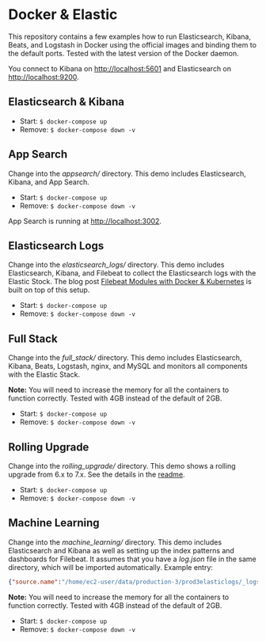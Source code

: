 # Docker & Elastic

This repository contains a few examples how to run Elasticsearch, Kibana, Beats, and Logstash in Docker using the official images and binding them to the default ports. Tested with the latest version of the Docker daemon.

You connect to Kibana on [http://localhost:5601](http://localhost:5601) and Elasticsearch on [http://localhost:9200](http://localhost:9200).


## Elasticsearch & Kibana

* Start: `$ docker-compose up`
* Remove: `$ docker-compose down -v`


## App Search

Change into the *appsearch/* directory.
This demo includes Elasticsearch, Kibana, and App Search.

* Start: `$ docker-compose up`
* Remove: `$ docker-compose down -v`

App Search is running at [http://localhost:3002](http://localhost:3002).


## Elasticsearch Logs

Change into the *elasticsearch_logs/* directory.
This demo includes Elasticsearch, Kibana, and Filebeat to collect the Elasticsearch logs with the Elastic Stock. The blog post [Filebeat Modules with Docker & Kubernetes](https://xeraa.net/blog/2020_filebeat-modules-with-docker-kubernetes/) is built on top of this setup.

* Start: `$ docker-compose up`
* Remove: `$ docker-compose down -v`


## Full Stack

Change into the *full_stack/* directory.
This demo includes Elasticsearch, Kibana, Beats, Logstash, nginx, and MySQL and monitors all components with the Elastic Stack.

**Note:** You will need to increase the memory for all the containers to function correctly. Tested with 4GB instead of the default of 2GB.

* Start: `$ docker-compose up`
* Remove: `$ docker-compose down -v`


## Rolling Upgrade

Change into the *rolling_upgrade/* directory.
This demo shows a rolling upgrade from 6.x to 7.x. See the details in the [readme](./rolling_upgrade/).

* Start: `$ docker-compose up`
* Remove: `$ docker-compose down -v`


## Machine Learning

Change into the *machine_learning/* directory.
This demo includes Elasticsearch and Kibana as well as setting up the index patterns and dashboards for Filebeat. It assumes that you have a *log.json* file in the same directory, which will be imported automatically. Example entry:

```json
{"source.name":"/home/ec2-user/data/production-3/prod3elasticlogs/_logs/access-logs228.log","beat":{"hostname":"ip-172-31-5-206","name":"ip-172-31-5-206","version":"5.4.0"},"@timestamp":"2017-02-28T17:14:26.963Z","read_timestamp":"2017-06-20T08:47:54.189Z","fileset":{"name":"access","module":"nginx"},"nginx":{"access":{"body_sent":{"bytes":"32898"},"url":"/static/img/wrapper-footer.png","geoip":{"continent_name":"North America","city_name":"Chicago","location":{"lat":42.0106,"lon":-87.6686},"region_name":"Illinois","country_iso_code":"US"},"response_code":"404","user_agent":{"device":"Other","os_name":"Other","os":"Other","name":"Other"},"http_version":"1.1","method":"GET","remote_ip":"213.222.148.205"}},"prospector":{"type":"log"}}
```

**Note:** You will need to increase the memory for all the containers to function correctly. Tested with 4GB instead of the default of 2GB.

* Start: `$ docker-compose up`
* Remove: `$ docker-compose down -v`
